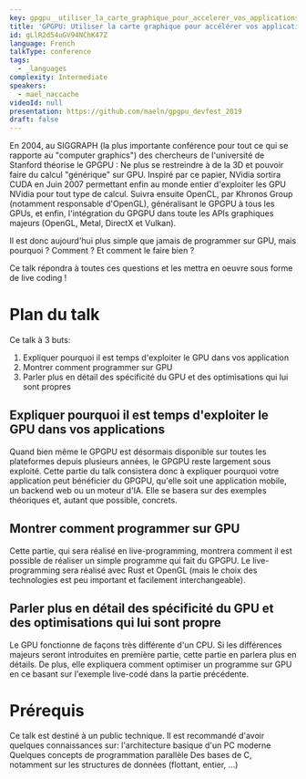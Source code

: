 ```yaml
---
key: gpgpu__utiliser_la_carte_graphique_pour_accelerer_vos_applications_
title: 'GPGPU: Utiliser la carte graphique pour accélérer vos applications!'
id: gLlR2d54uGV94NChK47Z
language: French
talkType: conference
tags:
  - _languages
complexity: Intermediate
speakers:
  - mael_naccache
videoId: null
presentation: https://github.com/maeln/gpgpu_devfest_2019
draft: false
---
```

En 2004, au SIGGRAPH (la plus importante conférence pour tout ce qui se rapporte au "computer graphics") des chercheurs de l'université de Stanford théorise le GPGPU : Ne plus se restreindre à de la 3D et pouvoir  faire du calcul "générique" sur GPU. Inspiré par ce papier, NVidia sortira CUDA en Juin 2007 permettant enfin au monde entier d'exploiter les GPU NVidia pour tout type de calcul. Suivra ensuite OpenCL, par Khronos Group (notamment responsable d'OpenGL), généralisant le GPGPU à tous les GPUs, et enfin, l'intégration du GPGPU dans toute les APIs graphiques majeurs (OpenGL, Metal, DirectX et Vulkan).

Il est donc aujourd'hui plus simple que jamais de programmer sur GPU, mais pourquoi ? Comment ? Et comment le faire bien ?

Ce talk répondra à toutes ces questions et les mettra en oeuvre sous forme de live coding !

# Plan du talk
Ce talk à 3 buts:
1. Expliquer pourquoi il est temps d'exploiter le GPU dans vos application
2. Montrer comment programmer sur GPU
3. Parler plus en détail des spécificité du GPU et des optimisations qui lui sont propres

## Expliquer pourquoi il est temps d'exploiter le GPU dans vos applications
Quand bien même le GPGPU est désormais disponible sur toutes les plateformes depuis plusieurs années, le GPGPU reste largement sous exploité. Cette partie du talk consistera donc à expliquer pourquoi votre application peut bénéficier du GPGPU, qu'elle soit une application mobile, un backend web ou un moteur d'IA. Elle se basera sur des exemples théoriques et, autant que possible, concrets.

## Montrer comment programmer sur GPU
Cette partie, qui sera réalisé en live-programming, montrera comment il est possible de réaliser un simple programme qui fait du GPGPU. Le live-programming sera réalisé avec Rust et OpenGL (mais le choix des technologies est peu important et facilement interchangeable).

## Parler plus en détail des spécificité du GPU et des optimisations qui lui sont propre
Le GPU fonctionne de façons très différente d'un CPU. Si les différences majeurs seront introduites en première partie, cette partie en parlera plus en détails. De plus, elle expliquera comment optimiser un programme sur GPU en ce basant sur l'exemple live-codé dans la partie précédente.

# Prérequis
Ce talk est destiné à un public technique. Il est recommandé d'avoir quelques connaissances sur:
l'architecture basique d'un PC moderne
Quelques concepts de programmation parallèle
Des bases de C, notamment sur les structures de données (flottant, entier, ...)